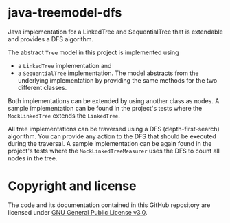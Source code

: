 # java-treemodel-dfs
Java implementation for a LinkedTree and SequentialTree that is extendable and provides a DFS algorithm.

The abstract `Tree` model in this project is implemented using
* a `LinkedTree` implementation and
* a `SequentialTree` implementation.
The model abstracts from the underlying implementation by providing the same methods for the two different classes.

Both implementations can be extended by using another class as nodes. A sample implementation can be found in the project's tests where the `MockLinkedTree` extends the `LinkedTree`.

All tree implementations can be traversed using a DFS (depth-first-search) algorithm. You can provide any action to the DFS that should be executed during the traversal. A sample implementation can be again found in the project's tests where the `MockLinkedTreeMeasurer` uses the DFS to count all nodes in the tree.

# Copyright and license
The code and its documentation contained in this GitHub repository are licensed under [GNU General Public License v3.0](LICENSE).